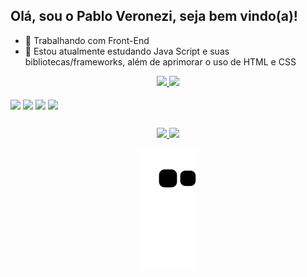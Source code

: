 ## Olá, sou o Pablo Veronezi, seja bem vindo(a)!


- 🔭 Trabalhando com Front-End
- 🌱 Estou atualmente estudando Java Script e suas bibliotecas/frameworks, além de aprimorar o uso de HTML e CSS

<div align="center">
  <a href="https://github.com/pabloveronezi">
    <img height="180em" src="https://github-readme-stats.vercel.app/api?username=pabloveronezi&show_icons=true&bg_color=000&include_all_commits=true&count_private=true&icon_color=1FFF26&border_color=1FFF26&title_color=1FFF26&text_color=FFF&locale=pt-br"/>
  </a>
  <a href="https://github.com/pabloveronezi">
    <img height="180em" src="https://github-readme-stats.vercel.app/api/top-langs/?username=pabloveronezi&layout=compact&langs_count=5&bg_color=000&title_color=1FFF26&border_color=1FFF26&locale=pt-br"/>
  </a>
</div>
  
<div style="display: inline-block" align="center"><br>
  <img align="center" src="https://cdn.jsdelivr.net/gh/devicons/devicon/icons/javascript/javascript-original.svg" width="40 height="30" />
  <img align="center" src="https://cdn.jsdelivr.net/gh/devicons/devicon/icons/react/react-original.svg" width="40 height="30" />
  <img align="center" src="https://cdn.jsdelivr.net/gh/devicons/devicon/icons/html5/html5-original.svg" width="40 height="30" />
  <img align="center" src="https://cdn.jsdelivr.net/gh/devicons/devicon/icons/css3/css3-original.svg" width="40 height="30" />                                       
</div>
  
  ##
  
<div align="center">
  <a href = "mailto:pabloorempuller@gmail.com"><img src="https://img.shields.io/badge/-Gmail-%23333?style=for-the-badge&logo=gmail&logoColor=red" target="_blank">   </a>
  <a href="https://www.linkedin.com/in/pabloveronezi/" target="_blank"><img src="https://img.shields.io/badge/-LinkedIn-%230077B5?style=for-the-badge&logo=linkedin&logoColor=white" target="_blank"></a>
  
  ![Snake animation](https://github.com/pabloveronezi/pabloveronezi/blob/output/github-contribution-grid-snake.svg)
</div>


  
